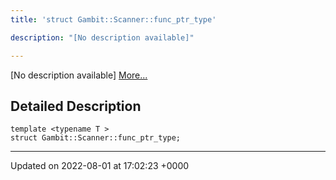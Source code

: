 ```yaml
---
title: 'struct Gambit::Scanner::func_ptr_type'

description: "[No description available]"

---
```









[No description available] [More...](#detailed-description)

## Detailed Description

```
template <typename T >
struct Gambit::Scanner::func_ptr_type;
```

-------------------------------

Updated on 2022-08-01 at 17:02:23 +0000